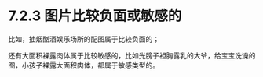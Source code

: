 # 7.2.3 图片比较负面或敏感的

比如，抽烟酗酒娱乐场所的配图属于比较负面的；

还有大面积裸露肉体属于比较敏感的，比如光膀子袒胸露乳的大爷，给宝宝洗澡的图，小孩子裸露大面积肉体，都属于敏感类型的。